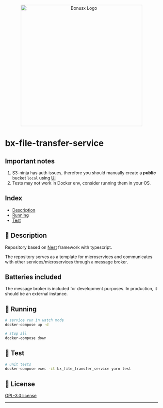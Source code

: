 <p align="center">
  <a href="https://bonusx.it/" target="blank"><img src="https://bonusx.it/wp-content/uploads/2021/12/cropped-header_2022.png" width=400" alt="Bonusx Logo" /></a>
</p>

# bx-file-transfer-service

## Important notes
1. S3-ninja has auth issues, therefore you should manually create a **public** bucket `local` using [UI](http://localhost:9000/ui)
2. Tests may not work in Docker env, consider running them in your OS.

## Index

- [Description](#description)
- [Running](#running)
- [Test](#test)

## <a id="description">🔗</a> Description

Repository based on [Nest](https://github.com/nestjs/nest) framework with typescript.

The repository serves as a template for microservices and communicates with other services/microservices through a message broker.

## Batteries included

The message broker is included for development purposes. In production, it should be an external instance.

## <a id="running">🔗</a> Running

```bash
# service run in watch mode
docker-compose up -d

# stop all
docker-compose down
```

## <a id="test">🔗</a> Test

```bash
# unit tests
docker-compose exec -it bx_file_transfer_service yarn test

```

## <a id="license">🔗</a> License

[GPL-3.0 license](LICENSE)

---
